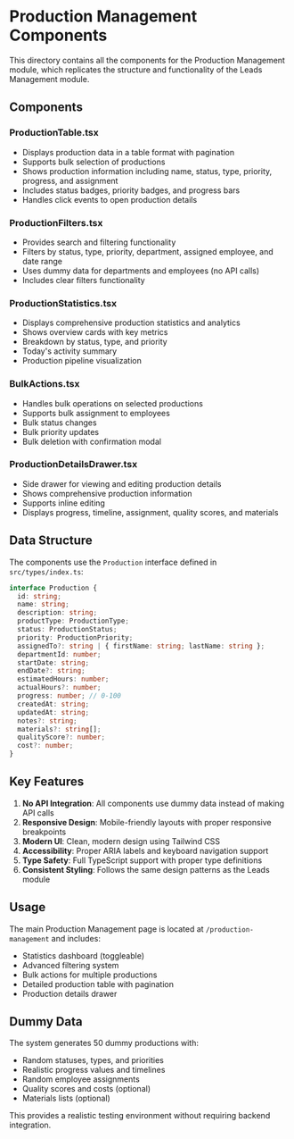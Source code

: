 # Production Management Components

This directory contains all the components for the Production Management module, which replicates the structure and functionality of the Leads Management module.

## Components

### ProductionTable.tsx
- Displays production data in a table format with pagination
- Supports bulk selection of productions
- Shows production information including name, status, type, priority, progress, and assignment
- Includes status badges, priority badges, and progress bars
- Handles click events to open production details

### ProductionFilters.tsx
- Provides search and filtering functionality
- Filters by status, type, priority, department, assigned employee, and date range
- Uses dummy data for departments and employees (no API calls)
- Includes clear filters functionality

### ProductionStatistics.tsx
- Displays comprehensive production statistics and analytics
- Shows overview cards with key metrics
- Breakdown by status, type, and priority
- Today's activity summary
- Production pipeline visualization

### BulkActions.tsx
- Handles bulk operations on selected productions
- Supports bulk assignment to employees
- Bulk status changes
- Bulk priority updates
- Bulk deletion with confirmation modal

### ProductionDetailsDrawer.tsx
- Side drawer for viewing and editing production details
- Shows comprehensive production information
- Supports inline editing
- Displays progress, timeline, assignment, quality scores, and materials

## Data Structure

The components use the `Production` interface defined in `src/types/index.ts`:

```typescript
interface Production {
  id: string;
  name: string;
  description: string;
  productType: ProductionType;
  status: ProductionStatus;
  priority: ProductionPriority;
  assignedTo?: string | { firstName: string; lastName: string };
  departmentId: number;
  startDate: string;
  endDate?: string;
  estimatedHours: number;
  actualHours?: number;
  progress: number; // 0-100
  createdAt: string;
  updatedAt: string;
  notes?: string;
  materials?: string[];
  qualityScore?: number;
  cost?: number;
}
```

## Key Features

1. **No API Integration**: All components use dummy data instead of making API calls
2. **Responsive Design**: Mobile-friendly layouts with proper responsive breakpoints
3. **Modern UI**: Clean, modern design using Tailwind CSS
4. **Accessibility**: Proper ARIA labels and keyboard navigation support
5. **Type Safety**: Full TypeScript support with proper type definitions
6. **Consistent Styling**: Follows the same design patterns as the Leads module

## Usage

The main Production Management page is located at `/production-management` and includes:

- Statistics dashboard (toggleable)
- Advanced filtering system
- Bulk actions for multiple productions
- Detailed production table with pagination
- Production details drawer

## Dummy Data

The system generates 50 dummy productions with:
- Random statuses, types, and priorities
- Realistic progress values and timelines
- Random employee assignments
- Quality scores and costs (optional)
- Materials lists (optional)

This provides a realistic testing environment without requiring backend integration.
